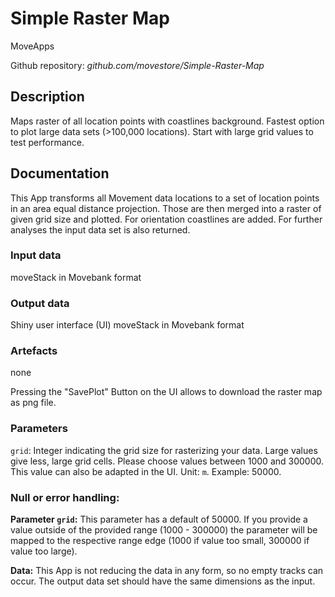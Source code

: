 # Simple Raster Map
MoveApps

Github repository: *github.com/movestore/Simple-Raster-Map*

## Description
Maps raster of all location points with coastlines background. Fastest option to plot large data sets (>100,000 locations). Start with large grid values to test performance. 

## Documentation
This App transforms all Movement data locations to a set of location points in an area equal distance projection. Those are then merged into a raster of given grid size and plotted. For orientation coastlines are added. For further analyses the input data set is also returned.

### Input data
moveStack in Movebank format

### Output data
Shiny user interface (UI)
moveStack in Movebank format

### Artefacts
none

Pressing the "SavePlot" Button on the UI allows to download the raster map as png file.

### Parameters 
`grid`: Integer indicating the grid size for rasterizing your data. Large values give less, large grid cells. Please choose values between 1000 and 300000. This value can also be adapted in the UI. Unit: `m`. Example: 50000.

### Null or error handling:
**Parameter `grid`:** This parameter has a default of 50000. If you provide a value outside of the provided range (1000 - 300000) the parameter will be mapped to the respective range edge (1000 if value too small, 300000 if value too large).

**Data:** This App is not reducing the data in any form, so no empty tracks can occur. The output data set should have the same dimensions as the input.

